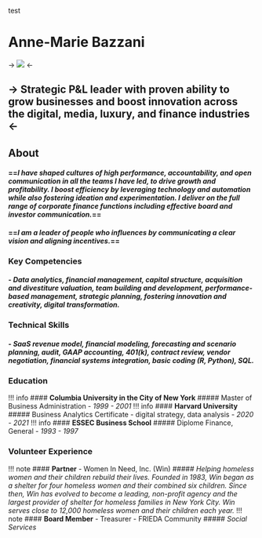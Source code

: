 test

# Anne-Marie Bazzani


-> ![](https://media.licdn.com/dms/image/C4E03AQG9AC4UIelahg/profile-displayphoto-shrink_800_800/0/1606101380562?e=2147483647&v=beta&t=fHi9hHBF54qlpWfANPmD2utvoUHhAubuPkIr6AM_pqM) <-

## -> **Strategic P&L leader with proven ability to grow businesses and boost innovation across the digital, media, luxury, and finance industries** <-

## About
####  ==*I have shaped cultures of high performance, accountability, and open communication in all the teams I have led, to drive growth and profitability. I boost efficiency by leveraging technology and automation while also fostering ideation and experimentation. I deliver on the full range of corporate finance functions including effective board and investor communication.*==

#### ==*I am a leader of people who influences by communicating a clear vision and aligning incentives.*==

###  **Key Competencies**
#### - *Data analytics, financial management, capital structure, acquisition and divestiture valuation, team building and development, performance-based management, strategic planning, fostering innovation and creativity, digital transformation.*

### **Technical Skills**
#### - *SaaS revenue model, financial modeling, forecasting and scenario planning, audit, GAAP accounting, 401(k), contract review, vendor negotiation, financial systems integration, basic coding (R, Python), SQL.*

### Education

!!! info
	#### **Columbia University in the City of New York**
	##### Master of Business Administration - *1999 - 2001*
!!! info
	#### **Harvard University**
	##### Business Analytics Certificate -  digital strategy, data analysis - *2020 - 2021*
!!! info
	#### **ESSEC Business School**
	##### Diplome Finance, General - *1993 - 1997*

### Volunteer Experience

!!! note 
	#### **Partner** - Women In Need, Inc. (Win)
	##### *Helping homeless women and their children rebuild their lives.  Founded in 1983, Win began as a shelter for four homeless women and their combined six children. Since then, Win has evolved to become a leading, non-profit agency and the largest provider of shelter for homeless families in New York City. Win serves close to 12,000 homeless women and their children each year.* 
!!! note 
	#### **Board Member** - Treasurer - FRIEDA Community
    ##### *Social Services*
